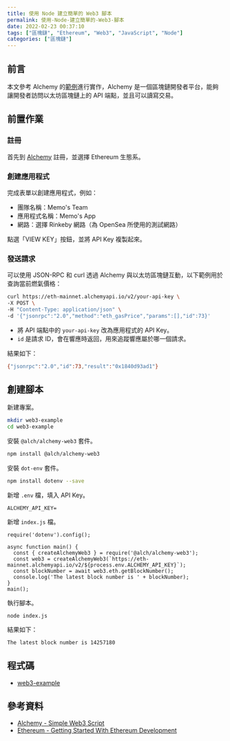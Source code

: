 ```yaml
---
title: 使用 Node 建立簡單的 Web3 腳本
permalink: 使用-Node-建立簡單的-Web3-腳本
date: 2022-02-23 00:37:10
tags: ["區塊鏈", "Ethereum", "Web3", "JavaScript", "Node"]
categories: ["區塊鏈"]
---
```


## 前言

本文參考 Alchemy 的[範例](https://docs.alchemy.com/alchemy/)進行實作，Alchemy 是一個區塊鏈開發者平台，能夠讓開發者訪問以太坊區塊鏈上的 API 端點，並且可以讀寫交易。

## 前置作業

### 註冊

首先到 [Alchemy](https://dashboard.alchemyapi.io/signup/) 註冊，並選擇 Ethereum 生態系。

### 創建應用程式

完成表單以創建應用程式，例如：

- 團隊名稱：Memo's Team
- 應用程式名稱：Memo's App
- 網路：選擇 Rinkeby 網路（為 OpenSea 所使用的測試網路）

點選「VIEW KEY」按鈕，並將 API Key 複製起來。

### 發送請求

可以使用 JSON-RPC 和 curl 透過 Alchemy 與以太坊區塊鏈互動，以下範例用於查詢當前燃氣價格：

```BASH
curl https://eth-mainnet.alchemyapi.io/v2/your-api-key \
-X POST \
-H "Content-Type: application/json" \
-d '{"jsonrpc":"2.0","method":"eth_gasPrice","params":[],"id":73}'
```

- 將 API 端點中的 `your-api-key` 改為應用程式的 API Key。
- `id` 是請求 ID，會在響應時返回，用來追蹤響應屬於哪一個請求。

結果如下：

```BASH
{"jsonrpc":"2.0","id":73,"result":"0x1840d93ad1"}
```

## 創建腳本

新建專案。

```BASH
mkdir web3-example
cd web3-example
```

安裝 `@alch/alchemy-web3` 套件。

```BASH
npm install @alch/alchemy-web3
```

安裝 `dot-env` 套件。

```BASH
npm install dotenv --save
```

新增 `.env` 檔，填入 API Key。

```ENV
ALCHEMY_API_KEY=
```

新增 `index.js` 檔。

```JS
require('dotenv').config();

async function main() {
  const { createAlchemyWeb3 } = require('@alch/alchemy-web3');
  const web3 = createAlchemyWeb3(`https://eth-mainnet.alchemyapi.io/v2/${process.env.ALCHEMY_API_KEY}`);
  const blockNumber = await web3.eth.getBlockNumber();
  console.log('The latest block number is ' + blockNumber);
}
main();
```

執行腳本。

```JS
node index.js
```

結果如下：

```BASH
The latest block number is 14257180
```

## 程式碼

- [web3-example](https://github.com/memochou1993/web3-example)

## 參考資料

- [Alchemy - Simple Web3 Script](https://docs.alchemy.com/alchemy/tutorials/simple-web3-script)
- [Ethereum - Getting Started With Ethereum Development](https://ethereum.org/en/developers/tutorials/getting-started-with-ethereum-development-using-alchemy/)
